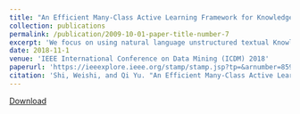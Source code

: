 ```yaml
---
title: "An Efficient Many-Class Active Learning Framework for Knowledge-Rich Domains"
collection: publications
permalink: /publication/2009-10-01-paper-title-number-7
excerpt: 'We focus on using natural language unstructured textual Knowledge Bases (KBs) to answer questions from community-based Question-and-Answer (Q8A) websites. We propose a novel framework that integrates multi-level tag recommendation with external KBs to retrieve the most relevant KB articles to answer user posted questions. Different from many existing efforts that primarily rely on the Q8A sites’ own historical data (e.g., user answers), retrieving answers from authoritative external KBs (e.g., online programming documentation repositories) has the potential to provide rich information to help users better understand the problem, acquire the knowledge, and hence avoid asking similar questions in future. The proposed multi-level tag recommendation best leverages the rich tag information by first categorizing them into different semantic levels based on their usage frequencies. A post-tag co-clustering model, augmented by a two-step tag recommender, is used to predict tags at different levels for a given user posted question. A KB article retrieval component leverages the recommended multi-level tags to select the appropriate KBs and search/rank the matching articles thereof. We conduct extensive experiments using real-world data from a Q8A site and multiple external KBs to demonstrate the effectiveness of the proposed question-answering framework.'
date: 2018-11-1
venue: 'IEEE International Conference on Data Mining (ICDM) 2018'
paperurl: 'https://ieeexplore.ieee.org/stamp/stamp.jsp?tp=&arnumber=8594973'
citation: 'Shi, Weishi, and Qi Yu. "An Efficient Many-Class Active Learning Framework for Knowledge-Rich Domains." 2018 IEEE International Conference on Data Mining (ICDM). IEEE, 2018.'
---
```


[Download](https://ieeexplore.ieee.org/stamp/stamp.jsp?tp=&arnumber=8594973)

